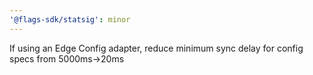 ```yaml
---
'@flags-sdk/statsig': minor
---
```


If using an Edge Config adapter, reduce minimum sync delay for config specs from 5000ms->20ms
